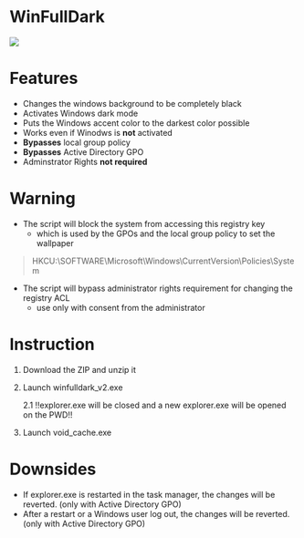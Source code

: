 # WinFullDark

![](https://cdn.iconscout.com/icon/free/png-256/microsoft-windows-2-761692.png)

Features
=============

- Changes the windows background to be completely black
- Activates Windows dark mode
- Puts the Windows accent color to the darkest color possible
- Works even if Winodws is **not** activated 
- **Bypasses** local group policy
- **Bypasses** Active Directory GPO
- Adminstrator Rights **not required**

Warning
=============
+ The script will block the system from accessing this registry key
	+ which is used by the GPOs and the local group policy to set the wallpaper
> HKCU:\SOFTWARE\Microsoft\Windows\CurrentVersion\Policies\System
	
+ The script will bypass administrator rights requirement for changing the registry ACL
	+ use only with consent from the administrator


Instruction
=============
1. Download the ZIP and unzip it
2. Launch winfulldark_v2.exe

	2.1 !!explorer.exe will be closed and a new explorer.exe will be opened on the PWD!!
3. Launch void_cache.exe

Downsides
=============
- If explorer.exe is restarted in the task manager, the changes will be reverted. (only with Active Directory GPO)
- After a restart or a Windows user log out, the changes will be reverted. (only with Active Directory GPO)

